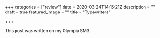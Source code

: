 +++
categories = ["review"]
date = 2020-03-24T14:15:21Z
description = ""
draft = true
featured_image = ""
title = "Typewriters"

+++


<!--more-->

This post was written on my Olympia SM3.